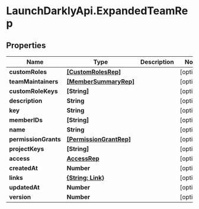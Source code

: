 # LaunchDarklyApi.ExpandedTeamRep

## Properties

Name | Type | Description | Notes
------------ | ------------- | ------------- | -------------
**customRoles** | [**[CustomRolesRep]**](CustomRolesRep.md) |  | [optional] 
**teamMaintainers** | [**[MemberSummaryRep]**](MemberSummaryRep.md) |  | [optional] 
**customRoleKeys** | **[String]** |  | [optional] 
**description** | **String** |  | [optional] 
**key** | **String** |  | [optional] 
**memberIDs** | **[String]** |  | [optional] 
**name** | **String** |  | [optional] 
**permissionGrants** | [**[PermissionGrantRep]**](PermissionGrantRep.md) |  | [optional] 
**projectKeys** | **[String]** |  | [optional] 
**access** | [**AccessRep**](AccessRep.md) |  | [optional] 
**createdAt** | **Number** |  | [optional] 
**links** | [**{String: Link}**](Link.md) |  | [optional] 
**updatedAt** | **Number** |  | [optional] 
**version** | **Number** |  | [optional] 


